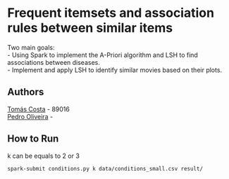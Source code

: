 # Frequent itemsets and association rules between similar items

Two main goals:  
    - Using Spark to implement the A-Priori algorithm and LSH to find associations between diseases.  
    - Implement and apply LSH to identify similar movies based on their plots.

## Authors

[Tomás Costa](https://github.com/TomasCostaK) - 89016  
[Pedro Oliveira](https://github.com/PedroOliveiraPT) -   

## How to Run
k can be equals to 2 or 3  
````spark
spark-submit conditions.py k data/conditions_small.csv result/
````